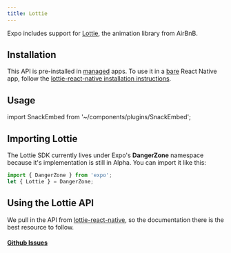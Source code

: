 ```yaml
---
title: Lottie
---
```


Expo includes support for [Lottie](https://airbnb.design/lottie/), the animation library from AirBnB.

## Installation

This API is pre-installed in [managed](../../introduction/managed-vs-bare/#managed-workflow) apps. To use it in a [bare](../../introduction/managed-vs-bare/#bare-workflow) React Native app, follow the [lottie-react-native installation instructions](
https://github.com/react-native-community/lottie-react-native).

## Usage

import SnackEmbed from '~/components/plugins/SnackEmbed';


<SnackEmbed snackId="Byu2WM2af" />

## Importing Lottie

The Lottie SDK currently lives under Expo's **DangerZone** namespace because it's implementation is still in Alpha. You can import it like this:

```javascript
import { DangerZone } from 'expo';
let { Lottie } = DangerZone;
```

## Using the Lottie API

We pull in the API from [lottie-react-native](https://github.com/airbnb/lottie-react-native#basic-usage), so the documentation there is the best resource to follow.

#### [Github Issues](https://github.com/expo/expo/labels/Lottie)
